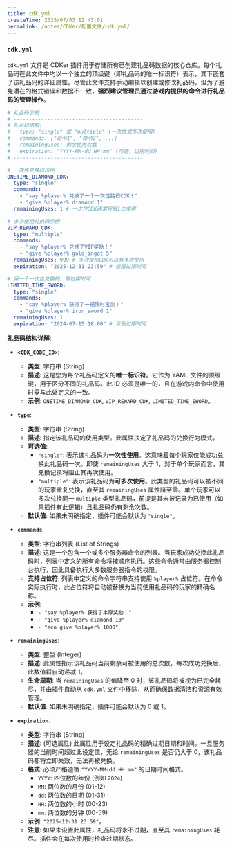 ```yaml
---
title: cdk.yml
createTime: 2025/07/03 12:43:01
permalink: /notes/CDKer/配置文件/cdk.yml/
---
```

### `cdk.yml`

`cdk.yml` 文件是 CDKer 插件用于存储所有已创建礼品码数据的核心仓库。每个礼品码在此文件中均以一个独立的顶级键（即礼品码的唯一标识符）表示，其下嵌套了该礼品码的详细属性。尽管此文件支持手动编辑以创建或修改礼品码，但为了避免潜在的格式错误和数据不一致，**强烈建议管理员通过游戏内提供的命令进行礼品码的管理操作**。

```yaml
# 礼品码示例
# ------------------------------------------
# 礼品码结构:
#   type: "single" 或 "multiple" (一次性或多次使用)
#   commands: ["命令1", "命令2", ...]
#   remainingUses: 剩余使用次数
#   expiration: "YYYY-MM-dd HH:mm" (可选，过期时间)
# ------------------------------------------

# 一次性兑换码示例
ONETIME_DIAMOND_CDK:
  type: "single"
  commands:
    - "say %player% 兑换了一个一次性钻石CDK！"
    - "give %player% diamond 1"
  remainingUses: 1 # 一次性CDK通常只有1次使用

# 多次使用兑换码示例
VIP_REWARD_CDK:
  type: "multiple"
  commands:
    - "say %player% 兑换了VIP奖励！"
    - "give %player% gold_ingot 5"
  remainingUses: 999 # 多次使用CDK可以有多次使用
  expiration: "2025-12-31 23:59" # 设置过期时间

# 另一个一次性兑换码，带过期时间
LIMITED_TIME_SWORD:
  type: "single"
  commands:
    - "say %player% 获得了一把限时宝剑！"
    - "give %player% iron_sword 1"
  remainingUses: 1
  expiration: "2024-07-15 18:00" # 示例过期时间
````

**礼品码结构详解**:

* **`<CDK_CODE_ID>`**:

    * **类型**: 字符串 (String)
    * **描述**: 这是您为每个礼品码定义的**唯一标识符**。它作为 YAML 文件的顶级键，用于区分不同的礼品码。此 ID 必须是唯一的，且在游戏内命令中使用时需与此处定义的一致。
    * **示例**: `ONETIME_DIAMOND_CDK`, `VIP_REWARD_CDK`, `LIMITED_TIME_SWORD`。

* **`type`**:

    * **类型**: 字符串 (String)
    * **描述**: 指定该礼品码的使用类型。此属性决定了礼品码的兑换行为模式。
    * **可选值**:
        * `"single"`: 表示该礼品码为**一次性使用**。这意味着每个玩家仅能成功兑换此礼品码一次。即使 `remainingUses` 大于 1，对于单个玩家而言，其兑换记录将阻止其再次使用。
        * `"multiple"`: 表示该礼品码为**可多次使用**。此类型的礼品码可以被不同的玩家重复兑换，直至其 `remainingUses` 属性降至零。单个玩家可以多次兑换同一 `multiple` 类型礼品码，前提是其未被记录为已使用（如果插件有此逻辑）且礼品码仍有剩余次数。
    * **默认值**: 如果未明确指定，插件可能会默认为 `"single"`。

* **`commands`**:

    * **类型**: 字符串列表 (List of Strings)
    * **描述**: 这是一个包含一个或多个服务器命令的列表。当玩家成功兑换此礼品码时，列表中定义的所有命令将按顺序执行。这些命令通常由服务器控制台执行，因此具备执行大多数服务器指令的权限。
    * **支持占位符**: 列表中定义的命令字符串支持使用 `%player%` 占位符。在命令实际执行时，此占位符将自动被替换为当前使用礼品码的玩家的精确名称。
    * **示例**:
        * `- "say %player% 获得了丰厚奖励！"`
        * `- "give %player% diamond 10"`
        * `- "eco give %player% 1000"`

* **`remainingUses`**:

    * **类型**: 整型 (Integer)
    * **描述**: 此属性指示该礼品码当前剩余可被使用的总次数。每次成功兑换后，此数值将自动递减 1。
    * **生命周期**: 当 `remainingUses` 的值降至 0 时，该礼品码将被视为已完全耗尽，并由插件自动从 `cdk.yml` 文件中移除，从而确保数据清洁和资源有效管理。
    * **默认值**: 如果未明确指定，插件可能会默认为 0 或 1。

* **`expiration`**:

    * **类型**: 字符串 (String)
    * **描述**: (可选属性) 此属性用于设定礼品码的精确过期日期和时间。一旦服务器的当前时间超过此设定值，无论 `remainingUses` 是否仍大于 0，该礼品码都将立即失效，无法再被兑换。
    * **格式**: 必须严格遵循 `"YYYY-MM-dd HH:mm"` 的日期时间格式。
        * `YYYY`: 四位数的年份 (例如 `2024`)
        * `MM`: 两位数的月份 (01-12)
        * `dd`: 两位数的日期 (01-31)
        * `HH`: 两位数的小时 (00-23)
        * `mm`: 两位数的分钟 (00-59)
    * **示例**: `"2025-12-31 23:59"`。
    * **注意**: 如果未设置此属性，礼品码将永不过期，直至其 `remainingUses` 耗尽。插件会在每次使用时检查过期状态。

<!-- end list -->
